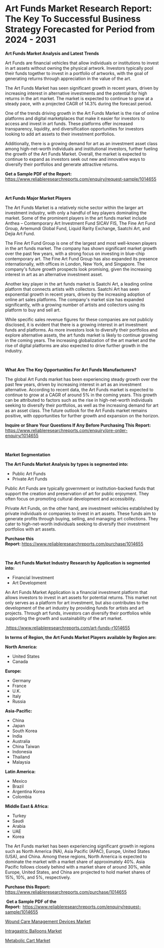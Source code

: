 <p><h1>Art Funds Market Research Report: The Key To Successful Business Strategy Forecasted for Period from 2024 - 2031</h1></p><p><strong>Art Funds Market Analysis and Latest Trends</strong></p>
<p><p>Art Funds are financial vehicles that allow individuals or institutions to invest in art assets without owning the physical artwork. Investors typically pool their funds together to invest in a portfolio of artworks, with the goal of generating returns through appreciation in the value of the art.</p><p>The Art Funds Market has seen significant growth in recent years, driven by increasing interest in alternative investments and the potential for high returns in the art market. The market is expected to continue to grow at a steady pace, with a projected CAGR of 14.3% during the forecast period.</p><p>One of the trends driving growth in the Art Funds Market is the rise of online platforms and digital marketplaces that make it easier for investors to access and invest in art funds. These platforms offer increased transparency, liquidity, and diversification opportunities for investors looking to add art assets to their investment portfolios.</p><p>Additionally, there is a growing demand for art as an investment asset class among high-net-worth individuals and institutional investors, further fueling the growth of the Art Funds Market. Overall, the market is expected to continue to expand as investors seek out new and innovative ways to diversify their portfolios and generate attractive returns.</p></p>
<p><strong>Get a Sample PDF of the Report:&nbsp;</strong> <a href="https://www.reliableresearchreports.com/enquiry/request-sample/1014655">https://www.reliableresearchreports.com/enquiry/request-sample/1014655</a></p>
<p>&nbsp;</p>
<p><strong>Art Funds Major Market Players</strong></p>
<p><p>The Art Funds Market is a relatively niche sector within the larger art investment industry, with only a handful of key players dominating the market. Some of the prominent players in the art funds market include Anthea – Contemporary Art Investment Fund SICAV FIS, The Fine Art Fund Group, Artemundi Global Fund, Liquid Rarity Exchange, Saatchi Art, and Dejia Art Fund.</p><p>The Fine Art Fund Group is one of the largest and most well-known players in the art funds market. The company has shown significant market growth over the past few years, with a strong focus on investing in blue-chip contemporary art. The Fine Art Fund Group has also expanded its presence internationally, with offices in London, New York, and Singapore. The company's future growth prospects look promising, given the increasing interest in art as an alternative investment asset.</p><p>Another key player in the art funds market is Saatchi Art, a leading online platform that connects artists with collectors. Saatchi Art has seen exponential growth in recent years, driven by the increasing adoption of online art sales platforms. The company's market size has expanded significantly, with a growing number of artists and collectors using its platform to buy and sell art.</p><p>While specific sales revenue figures for these companies are not publicly disclosed, it is evident that there is a growing interest in art investment funds and platforms. As more investors look to diversify their portfolios and explore alternative assets, the art funds market is likely to continue growing in the coming years. The increasing globalization of the art market and the rise of digital platforms are also expected to drive further growth in the industry.</p></p>
<p>&nbsp;</p>
<p><strong>What Are The Key Opportunities For Art Funds Manufacturers?</strong></p>
<p><p>The global Art Funds market has been experiencing steady growth over the past few years, driven by increasing interest in art as an investment alternative. According to recent data, the Art Funds market is expected to continue to grow at a CAGR of around 5% in the coming years. This growth can be attributed to factors such as the rise in high-net-worth individuals seeking to diversify their portfolios, as well as the increasing demand for art as an asset class. The future outlook for the Art Funds market remains positive, with opportunities for further growth and expansion on the horizon.</p></p>
<p><strong>Inquire or Share Your Questions If Any Before Purchasing This Report:</strong> <a href="https://www.reliableresearchreports.com/enquiry/pre-order-enquiry/1014655">https://www.reliableresearchreports.com/enquiry/pre-order-enquiry/1014655</a></p>
<p>&nbsp;</p>
<p><strong>Market Segmentation</strong></p>
<p><strong>The Art Funds Market Analysis by types is segmented into:</strong></p>
<p><ul><li>Public Art Funds</li><li>Private Art Funds</li></ul></p>
<p><p>Public Art Funds are typically government or institution-backed funds that support the creation and preservation of art for public enjoyment. They often focus on promoting cultural development and accessibility.</p><p>Private Art Funds, on the other hand, are investment vehicles established by private individuals or companies to invest in art assets. These funds aim to generate profits through buying, selling, and managing art collections. They cater to high-net-worth individuals seeking to diversify their investment portfolios with art assets.</p></p>
<p><strong>Purchase this Report:&nbsp;</strong><a href="https://www.reliableresearchreports.com/purchase/1014655">https://www.reliableresearchreports.com/purchase/1014655</a></p>
<p>&nbsp;</p>
<p><strong>The Art Funds Market Industry Research by Application is segmented into:</strong></p>
<p><ul><li>Financial Investment</li><li>Art Development</li></ul></p>
<p><p>An Art Funds Market Application is a financial investment platform that allows investors to invest in art assets for potential returns. This market not only serves as a platform for art investment, but also contributes to the development of the art industry by providing funds for artists and art projects. Through art funds, investors can diversify their portfolios while supporting the growth and sustainability of the art market.</p></p>
<p><a href="https://www.reliableresearchreports.com/art-funds-r1014655">&nbsp;https://www.reliableresearchreports.com/art-funds-r1014655</a></p>
<p><strong>In terms of Region, the Art Funds Market Players available by Region are:</strong></p>
<p>
    <p> <strong> North America: </strong>
        <ul>
            <li>United States</li>
            <li>Canada</li>
        </ul>
        </p> 
    <p> <strong> Europe: </strong>
        <ul>
            <li>Germany</li>
            <li>France</li>
            <li>U.K.</li>
            <li>Italy</li>
            <li>Russia</li>
        </ul>
        </p> 
    <p> <strong> Asia-Pacific: </strong>
        <ul>
            <li>China</li>
            <li>Japan</li>
            <li>South Korea</li>
            <li>India</li>
            <li>Australia</li>
            <li>China Taiwan</li>
            <li>Indonesia</li>
            <li>Thailand</li>
            <li>Malaysia</li>
        </ul>
        </p> 
    <p> <strong> Latin America: </strong>
        <ul>
            <li>Mexico</li>
            <li>Brazil</li>
            <li>Argentina Korea</li>
            <li>Colombia</li>
        </ul>
        </p> 
    <p> <strong> Middle East & Africa: </strong>
        <ul>
            <li>Turkey</li>
            <li>Saudi</li>
            <li>Arabia</li>
            <li>UAE</li>
            <li>Korea</li>
        </ul>
    </p>
    </p>
<p><p>The Art Funds market has been experiencing significant growth in regions such as North America (NA), Asia Pacific (APAC), Europe, United States (USA), and China. Among these regions, North America is expected to dominate the market with a market share of approximately 40%. Asia Pacific follows closely behind with a market share of around 30%, while Europe, United States, and China are projected to hold market shares of 15%, 10%, and 5%, respectively.</p></p>
<p><strong>Purchase this Report: </strong><a href="https://www.reliableresearchreports.com/purchase/1014655">https://www.reliableresearchreports.com/purchase/1014655</a></p>
<p>&nbsp;<strong>Get a Sample PDF of the Report:&nbsp;&nbsp;</strong><a href="https://www.reliableresearchreports.com/enquiry/request-sample/1014655">https://www.reliableresearchreports.com/enquiry/request-sample/1014655</a></p>
<p><strong></strong></p>
<p><p><a href="https://github.com/lorenzaSchmeler/Market-Research-Report-List-1/blob/main/wound-care-management-devices-market.md">Wound Care Management Devices Market</a></p><p><a href="https://github.com/ruddyyedelwadw/Market-Research-Report-List-3/blob/main/intragastric-balloons-market.md">Intragastric Balloons Market</a></p><p><a href="https://view.publitas.com/reportprime-1/exploring-metabolic-cart-market-dynamics-global-trends-and-future-growth-prospects-2024-2031-covered-in-119-pages/">Metabolic Cart Market</a></p></p>